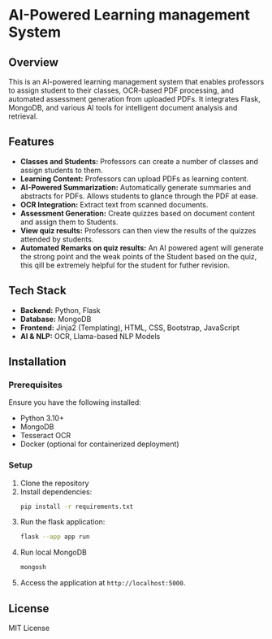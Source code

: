 # AI-Powered Learning management System

## Overview
This is an AI-powered learning management system that enables professors to assign student to their classes, OCR-based PDF processing, and automated assessment generation from uploaded PDFs. It integrates Flask, MongoDB, and various AI tools for intelligent document analysis and retrieval.

## Features
- **Classes and Students:** Professors can create a number of classes and assign students to them.
- **Learning Content:** Professors can upload PDFs as learning content.
- **AI-Powered Summarization:** Automatically generate summaries and abstracts for PDFs. Allows students to glance through the PDF at ease.
- **OCR Integration:** Extract text from scanned documents.
- **Assessment Generation:** Create quizzes based on document content and assign them to Students.
- **View quiz results:** Professors can then view the results of the quizzes attended by students.
- **Automated Remarks on quiz results:** An AI powered agent will generate the strong point and the weak points of the Student based on the quiz, this qill be extremely helpful for the student for futher revision.

## Tech Stack
- **Backend:** Python, Flask
- **Database:** MongoDB
- **Frontend:** Jinja2 (Templating), HTML, CSS, Bootstrap, JavaScript
- **AI & NLP:** OCR, Llama-based NLP Models

## Installation

### Prerequisites
Ensure you have the following installed:
- Python 3.10+
- MongoDB
- Tesseract OCR
- Docker (optional for containerized deployment)

### Setup
1. Clone the repository
2. Install dependencies:
   ```bash
   pip install -r requirements.txt
   ```
3. Run the flask application:
   ```bash
   flask --app app run
   ```
4. Run local MongoDB
    ```bash
   mongosh
   ```
6. Access the application at `http://localhost:5000`.


## License
MIT License

